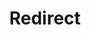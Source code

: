 ﻿---
layout: src/layouts/Redirect.astro
title: Redirect
redirect: https://yamldoc.liuyan.wang/docs/octopus-rest-api/cli/octopus-project-group-view
pubDate:  2023-01-01
navSearch: false
navSitemap: false
navMenu: false
---
